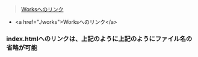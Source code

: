 ><a href="./works">Worksへのリンク</a>
- \<a href="./works">Worksへのリンク\</a>
### index.htmlへのリンクは、上記のように上記のようにファイル名の省略が可能

